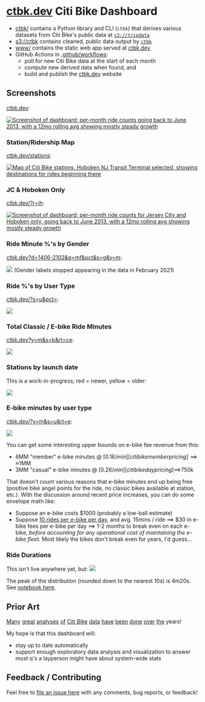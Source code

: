 # [ctbk.dev](https://ctbk.dev/) Citi Bike Dashboard

- [ctbk/](ctbk) contains a Python library and CLI (`ctbk`) that derives various datasets from Citi Bike's public data at [`s3://tripdata`]
- [s3://ctbk] contains cleaned, public data output by [`ctbk`]
- [www/](www) contains the static web app served at [ctbk.dev].
- GitHub Actions in [.github/workflows](.github/workflows):
  - poll for new Citi Bike data at the start of each month
  - compute new derived data when found, and
  - build and publish the [ctbk.dev] website

## Screenshots <a id="screenshots"></a>
[ctbk.dev]:

[![Screenshot of dashboard; per-month ride counts going back to June 2013, with a 12mo rolling avg showing mostly steady growth](www/public/screenshots/ctbk-rides.png)][ctbk.dev]

### Station/Ridership Map <a id="ctbk-stations"></a>
[ctbk.dev/stations]:

[![Map of Citi Bike stations, Hoboken NJ Transit Terminal selected, showing destinations for rides beginning there](www/public/screenshots/ctbk-stations.png)][ctbk.dev/stations]

### JC & Hoboken Only <a id="ctbk-nj"></a>
[ctbk.dev/?r=jh][ctbk nj plot]:

[![Screenshot of dashboard; per-month ride counts for Jersey City and Hoboken only, going back to June 2013, with a 12mo rolling avg showing mostly steady growth](www/public/screenshots/ctbk-nj.png)][ctbk nj plot]

### Ride Minute %'s by Gender <a id="ctbk-ride-minutes-by-gender"></a>
[ctbk.dev?d=1406-2102&g=mf&pct&s=g&y=m][ctbk gender pct plot]:

[![](www/public/screenshots/ctbk-ride-minutes-by-gender.png)][ctbk gender pct plot]
(Gender labels stopped appearing in the data in February 2021)

### Ride %'s by User Type <a id="ctbk-rides-by-user"></a>
[ctbk.dev/?s=u&pct=][ctbk user type pct plot]:

[![](www/public/screenshots/ctbk-rides-by-user.png)][ctbk user type pct plot]

### Total Classic / E-bike Ride Minutes <a id="ctbk-ebike-minutes"></a>
[ctbk.dev?y=m&s=b&rt=ce][ctbk ebike minutes plot]:

[![](www/public/screenshots/ctbk-ebike-minutes.png)][ctbk ebike minutes plot]

### Stations by launch date <a id="stations-by-creation-date"></a>
This is a work-in-progress; red = newer, yellow = older:

![](www/public/img/stations-by-creation-date.png)

### E-bike minutes by user type <a id="ctbk-ebike-minutes-by-user"></a>
[ctbk.dev/?y=m&s=u&rt=e][ctbk ebike minutes by user plot]:

[![](www/public/screenshots/ctbk-ebike-minutes-by-user.png)][ctbk ebike minutes by user plot]

You can get some interesting upper bounds on e-bike fee revenue from this:
- 6MM "member" e-bike minutes @ [$0.16/min][citi bike member pricing] ⟹ ≈$1MM
- 3MM "casual" e-bike minutes @ [$0.26/min][citi bike day pricing] ⟹$750k

That doesn't count various reasons that e-bike minutes end up being free (positive bike angel points for the ride, no classic bikes available at station, etc.). With the discussion around recent price increases, you can do some envelope math like:
- Suppose an e-bike costs $1000 (probably a low-ball estimate)
- Suppose [10 rides per e-bike per day][citi ebike rides per day], and avg. 15mins / ride ⟹ $30 in e-bike fees per e-bike per day ⟹ 1-2 months to break even on each e-bike, *before accounting for any operational cost of maintaining the e-bike fleet.* Most likely the bikes don't break even for years, I'd guess…

### Ride Durations
This isn't live anywhere yet, but:
![](www/public/img/ride_durations_202303_10s.png)

The peak of the distribution (rounded down to the nearest 10s) is 4m20s. See [notebook here](nbs/ride-lengths.ipynb).

## Prior Art <a id="prior-art"></a>
[Many][ckran-20210305] [great][toddschneider-20160113] [analyses][jc-analysis-2017] [of][jc-analysis-2018] [Citi Bike][datastudio-analysis] [data][cl2871-analysis] [have][tableau #citibike] [been][coursera citibike viz course] [done][juanjocarin analysis] [over][clif-kranish-20210125] [the][clif-kranish-20210210] years!

My hope is that this dashboard will:
- stay up to date automatically
- support enough exploratory data analysis and visualization to answer most q's a layperson might have about system-wide stats

## Feedback / Contributing <a id="feedback"></a>
Feel free to [file an issue here][github new issue] with any comments, bug reports, or feedback!

[ckran-20210305]: https://towardsdatascience.com/exploring-the-effects-of-the-pandemic-on-nyc-bike-share-usage-ab79f67ac2df
[toddschneider-20160113]: https://toddwschneider.com/posts/a-tale-of-twenty-two-million-citi-bikes-analyzing-the-nyc-bike-share-system/
[clif-kranish-20210125]: https://towardsdatascience.com/exploring-bike-share-data-3e3b2f28760c
[clif-kranish-20210210]: https://towardsdatascience.com/reverse-geocoding-with-nyc-bike-share-data-cdef427987f8
[jc-analysis-2017]: https://www.bikejc.org/resources/citibikejc-2017
[jc-analysis-2018]: https://www.bikejc.org/citi-bike-usage-jersey-city-2018
[datastudio-analysis]: https://datastudio.google.com/u/0/reporting/a6fc910f-b100-4ac5-a72b-2fa35880f149/page/SKniB
[cl2871-analysis]: https://github.com/cl2871/citibike
[tableau #citibike]: https://public.tableau.com/en-gb/search/all/%23CitiBike
[coursera citibike viz course]: https://www.coursera.org/projects/visualizing-citibike-trips-tableau
[juanjocarin analysis]: http://juanjocarin.github.io/Citibike-viz/

[citibike system data]: https://www.citibikenyc.com/system-data
[Parquet]: https://parquet.apache.org/

[`s3://tripdata`]: https://s3.amazonaws.com/tripdata/index.html
[`s3://ctbk`]: https://ctbk.s3.amazonaws.com/index.html
[s3://ctbk]: https://ctbk.s3.amazonaws.com/index.html

[github actions]: https://github.com/neighbor-ryan/ctbk.dev/actions
[github issues]: https://github.com/neighbor-ryan/ctbk.dev/issues
[github new issue]: https://github.com/neighbor-ryan/ctbk.dev/issues/new

[`ctbk`]: ctbk
[ctbk.dev]: https://ctbk.dev/
[ctbk gender pct plot]: https://ctbk.dev/?y=m&s=g&pct=&g=mf&d=1406-2102
[ctbk.dev/stations]: https://ctbk.dev/stations?ll=40.733_-74.036&z=14&ss=HB102
[ctbk nj plot]: https://ctbk.dev/?r=jh
[ctbk user type pct plot]: https://ctbk.dev/?s=u&pct=
[ctbk ebike minutes plot]: https://ctbk.dev?y=m&s=b&rt=ce
[ctbk ebike minutes by user plot]: https://ctbk.dev/?y=m&s=u&rt=e
[citi bike day pricing]: https://citibikenyc.com/pricing/day
[citi bike member pricing]: https://citibikenyc.com/pricing/annual
[citi ebike rides per day]: https://ride.citibikenyc.com/blog/ridershiprecords#:~:text=Our%20ebikes%20are%20seeing%20more%20than%2010%20rides%20per%20bike%20per%20day
